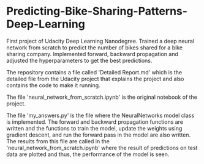 # Predicting-Bike-Sharing-Patterns-Deep-Learning

First project of Udacity Deep Learning Nanodegree. Trained a deep neural network from scratch to predict the number of bikes shared for a bike sharing company. Implemented forward, backward propagation and adjusted the hyperparameters to get the best predictions.

The repository contains a file called 'Detailed Report.md' which is the detailed file from the Udacity project that explains the project and also contains the code to make it running.

The file 'neural_network_from_scratch.ipynb' is the original notebook of the project.

The file 'my_answers.py' is the file where the NeuralNetworks model class is implemented. The forward and backward propagation functions are written and the functions to train the model, update the weights using gradient descent, and run the forward pass in the model are also written. The results from this file are called in the 'neural_network_from_scratch.ipynb' where the result of predictions on test data are plotted and thus, the performance of the model is seen.

